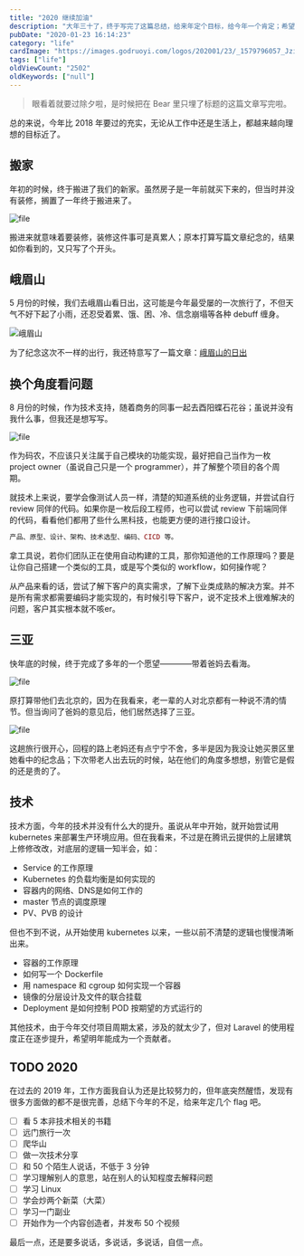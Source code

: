 ```yaml
---
title: "2020 继续加油"
description: "大年三十了，终于写完了这篇总结，给来年定个目标，给今年一个肯定；希望以后的每年都有总结可写，有美好的故事发送，加油！"
pubDate: "2020-01-23 16:14:23"
category: "life"
cardImage: "https://images.godruoyi.com/logos/202001/23/_1579796057_JziCfZiZhV.jpg"
tags: ["life"]
oldViewCount: "2502"
oldKeywords: ["null"]
---
```


> 眼看着就要过除夕啦，是时候把在 Bear 里只埋了标题的这篇文章写完啦。

总的来说，今年比 2018 年要过的充实，无论从工作中还是生活上，都越来越向理想的目标近了。

## 搬家
年初的时候，终于搬进了我们的新家。虽然房子是一年前就买下来的，但当时并没有装修，搁置了一年终于搬进来了。

![file](https://images.godruoyi.com/posts/202001/23/_1579795650_lYwRR1LN5D.png)

搬进来就意味着要装修，装修这件事可是真累人；原本打算写篇文章纪念的，结果如你看到的，又只写了个开头。

## 峨眉山
5 月份的时候，我们去峨眉山看日出，这可能是今年最受屡的一次旅行了，不但天气不好下起了小雨，还忍受着累、饿、困、冷、信念崩塌等各种 debuff 缠身。

![峨眉山](https://images.godruoyi.com/posts/201905/22/_1558528125_LN0WQoeMqm.jpeg)

为了纪念这次不一样的出行，我还特意写了一篇文章：[峨眉山的日出](https://godruoyi.com/posts/emei-out)

## 换个角度看问题
8 月份的时候，作为技术支持，随着商务的同事一起去酉阳蝶石花谷；虽说并没有我什么事，但我还是想写写。

![file](https://images.godruoyi.com/posts/202001/23/_1579795743_PXHMjaJvrK.png)

作为码农，不应该只关注属于自己模块的功能实现，最好把自己当作为一枚 project owner（虽说自己只是一个 programmer），并了解整个项目的各个周期。

就技术上来说，要学会像测试人员一样，清楚的知道系统的业务逻辑，并尝试自行 review 同伴的代码。如果你是一枚后段工程师，也可以尝试 review 下前端同伴的代码，看看他们都用了些什么黑科技，也能更方便的进行接口设计。

```php
产品、原型、设计、架构、技术选型、编码、CICD 等。
```

拿工具说，若你们团队正在使用自动构建的工具，那你知道他的工作原理吗？要是让你自己搭建一个类似的工具，或是写个类似的 workflow，如何操作呢？

从产品来看的话，尝试了解下客户的真实需求，了解下业类成熟的解决方案。并不是所有需求都需要编码才能实现的，有时候引导下客户，说不定技术上很难解决的问题，客户其实根本就不咳er。

## 三亚
快年底的时候，终于完成了多年的一个愿望————带着爸妈去看海。

![file](https://images.godruoyi.com/posts/202001/23/_1579795751_6xINeZajzX.png)

原打算带他们去北京的，因为在我看来，老一辈的人对北京都有一种说不清的情节。但当询问了爸妈的意见后，他们居然选择了三亚。

![file](https://images.godruoyi.com/posts/202001/23/_1579795842_e9xwGRBs86.png)

这趟旅行很开心，回程的路上老妈还有点宁宁不舍，多半是因为我没让她买景区里她看中的纪念品；下次带老人出去玩的时候，站在他们的角度多想想，别管它是假的还是贵的了。

## 技术
技术方面，今年的技术并没有什么大的提升。虽说从年中开始，就开始尝试用 kubernetes 来部署生产环境应用。但在我看来，不过是在腾讯云提供的上层建筑上修修改改，对底层的逻辑一知半会，如：

* Service 的工作原理
* Kubernetes 的负载均衡是如何实现的
* 容器内的网络、DNS是如何工作的
* master 节点的调度原理
* PV、PVB 的设计

但也不到不说，从开始使用 kubernetes 以来，一些以前不清楚的逻辑也慢慢清晰出来。

* 容器的工作原理
* 如何写一个 Dockerfile
* 用 namespace 和 cgroup 如何实现一个容器
* 镜像的分层设计及文件的联合挂载
* Deployment 是如何控制 POD 按期望的方式运行的

其他技术，由于今年交付项目周期太紧，涉及的就太少了，但对 Laravel 的使用程度正在逐步提升，希望明年能成为一个贡献者。

## TODO 2020
在过去的 2019 年，工作方面我自认为还是比较努力的，但年底突然醒悟，发现有很多方面做的都不是很完善，总结下今年的不足，给来年定几个 flag 吧。

- [ ] 看 5 本非技术相关的书籍
- [ ] 远门旅行一次
- [ ] 爬华山
- [ ] 做一次技术分享
- [ ] 和 50 个陌生人说话，不低于 3 分钟
- [ ] 学习理解别人的意思，站在别人的认知程度去解释问题
- [ ] 学习 Linux
- [ ] 学会炒两个新菜（大菜）
- [ ] 学习一门副业
- [ ] 开始作为一个内容创造者，并发布 50 个视频

最后一点，还是要多说话，多说话，多说话，自信一点。
